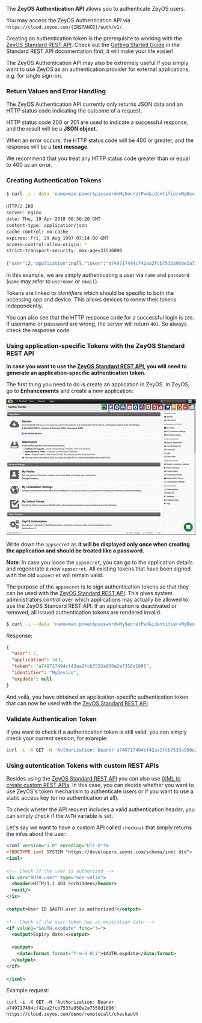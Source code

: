 The **ZeyOS Authentication API** allows you to authenticate ZeyOS users.

You may access the ZeyOS Authentication API via `https://cloud.zeyos.com/{INSTANCE}/auth/v1/`.

Creating an authentication token is the prerequisite to working with the [ZeyOS Standard REST API](../api). Check out the [Getting Started Guide](../api) in the Standard REST API documentation first, it will make your life easier!

The ZeyOS Authentication API may also be extremely useful if you simply want to use ZeyOS as an authentication provider for external applications, e.g. for single sign-on.


### Return Values and Error Handling

The ZeyOS Authentication API currently only returns JSON data and an HTTP status code indicating the outcome of a request.

HTTP status code 200 or 201 are used to indicate a successful response, and the result will be a **JSON object**.

When an error occurs, the HTTP status code will be 400 or greater, and the response will be a **text message**.

We recommend that you treat any HTTP status code greater than or equal to 400 as an error.


### Creating Authentication Tokens

```bash
$ curl -i --data 'name=max.power&password=MySecretPwd&identifier=MyDevice' https://cloud.zeyos.com/demo/auth/v1/login

HTTP/2 200
server: nginx
date: Thu, 19 Apr 2018 08:56:20 GMT
content-type: application/json
cache-control: no-cache
expires: Fri, 29 Aug 1997 07:14:00 GMT
access-control-allow-origin: *
strict-transport-security: max-age=31536000

{"user":2,"application":null,"token":"a749717494cf42aa2fcb7533a950e2a7350d1086","identifier":"MyDevice","expdate":null}
```

In this example, we are simply authenticating a user via `name` and `password` (`name` may refer to `username` or `email`).

Tokens are linked to *identifiers* which should be specific to both the accessing app and device.
This allows devices to renew their tokens independently.

You can also see that the HTTP response code for a successful login is `200`.
If username or password are wrong, the server will return `401`. So always check the response code.

### Using application-specific Tokens with the ZeyOS Standard REST API

**In case you want to use the [ZeyOS Standard REST API](../api), you will need to generate an application-specific authentication token.**

The first thing you need to do is create an application in ZeyOS. In ZeyOS, go to **Enhancements** and create a new application:

![Create App](../../static/img/createapp.gif)

Write down the `appsecret` as **it will be displayed only once when creating the application and should be treated like a password.**

**Note**: In case you loose the `appsecret`, you can go to the application details and regenerate a new `appsecret`. All existing tokens that have been signed with the old `appsecret` will remain valid.

The purpose of the `appsecret` is to sign authentication tokens so that they can be used with the [ZeyOS Standard REST API](../api).
This gives system administrators control over which applications may actually be allowed to use the ZeyOS Standard REST API.
If an application is deactivated or removed, all issued authentication tokens are rendered invalid.

```bash
$ curl -i --data 'name=max.power&password=MySecretPwd&identifier=MyDevice&appsecret=ff55c5095a126d66faaa37cd71bc771672c56ec5' https://cloud.zeyos.com/demo/auth/v1/login
```

Response:

```json
{
  "user": 2,
  "application": 343,
  "token": "a749717494cf42aa2fcb7533a950e2a7350d1086",
  "identifier": "MyDevice",
  "expdate": null
}
```

And voilà, you have obtained an application-specific authentication token that can now be used with the [ZeyOS Standard REST API](../api).

### Validate Authentication Token

If you want to check if a authentication token is still valid, you can simply check your current session, for example:

```bash
curl -i -X GET -H 'Authorization: Bearer a749717494cf42aa2fcb7533a950e2a7350d1086' https://cloud.zeyos.com/demo/auth/v1/
```

### Using autentication Tokens with custom REST APIs

Besides using the [ZeyOS Standard REST API](../api) you can also use [iXML to create custom REST APIs](../ixml/#rest:server).
In this case, you can decide whether you want to use ZeyOS's token mechanism to authenticate users
or if you want to use a static access key (or no authentication at all).

To check wheter the API request includes a valid authentication header, you can simply
check if the `AUTH` variable is set.

Let's say we want to have a custom API called `checkout` that simply returns the infos about the user:

```xml
<?xml version="1.0" encoding="UTF-8"?>
<!DOCTYPE ixml SYSTEM "https://developers.zeyos.com/schema/ixml.dtd">
<ixml>

<!-- Check if the user is authorized -->
<is var="AUTH.user" type="non-valid">
  <header>HTTP/1.1 403 Forbidden</header>
  <exit/>
</is>

<output>User ID $AUTH.user is authorized!</output>

<!-- Check if the user token has an expiration date -->
<if value1="$AUTH.expdate" func="!=">
  <output>Expiry date:</output>

  <output>
    <date:format format="Y-m-d H:i">$AUTH.expdate</date:format>
  </output>
</if>

</ixml>
```

Example request:

```
curl -i -X GET -H 'Authorization: Bearer a749717494cf42aa2fcb7533a950e2a7350d1086' https://cloud.zeyos.com/demo/remotecall/checkauth
```

